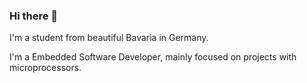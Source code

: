 ### Hi there 👋
I'm a student from beautiful Bavaria in Germany.

I'm a Embedded Software Developer, mainly focused on projects with microprocessors.

